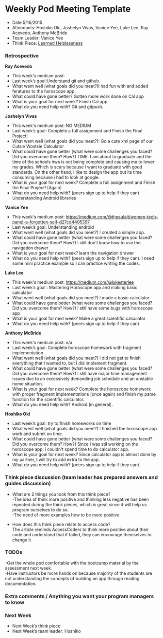 # Weekly Pod Meeting Template

* Date:5/16/2015
* Attendants: Hoshiko Oki, Joshelyn Vivas, Vanice Yee, Luke Lee, Ray Acevedo, Anthony McBride
* Team Leader: Vanice Yee
* Think Piece:  [Learned Helplessness](<http://braythwayt.com/2015/01/20/learned-helplessness.html>)

### Retrospective

**Ray Acevedo**

* This week's medium post:
* Last week’s goal:Understand git and github.
* What went well (what goals did you meet?)I had fun with and added feratures to the horoscope app.
* What could have gone better? Gotten more work done on Cal app
* What is your goal for next week? Finish Cal app.
* What do you need help with? Git and gitpush.

**Joshelyn Vivas**

* This week's medium post: NO MEDIUM
* Last week’s goal: Complete a full assignment and Finish the Final Project!
* What went well (what goals did you meet?): Go a cute xml page of our Cutsie Wootsie Calculator
* What could have gone better (what were some challenges you faced? Did you overcome them? How?) TIME. I am about to graduate and the time of the schools hws is not being complete and causing me to lower my grades. Which is scary because I want to graduate with good standards. On the other hand, I like to design the app but its time consuming because i had to look at google.
* What is your goal for next week? Complete a full assignment and Finish the Final Project! (Again)
* What do you need help with? (peers sign up to help if they can) Understanding Android libraries

**Vanice Yee**

* This week's medium post: https://medium.com/@theaulait/women-tech-panel-a-forgotten-self-d27cd4405397
* Last week’s goal: Understanding android
* What went well (what goals did you meet?) I created a simple app. 
* What could have gone better (what were some challenges you faced? Did you overcome them? How?) I still don't know how to use the navigation drawer
* What is your goal for next week? learn the navigation drawer
* What do you need help with? (peers sign up to help if they can). I need some mini practice example so I can practice writing the codes. 

**Luke Lee**

* This week's medium post: https://medium.com/@lukesterlee
* Last week’s goal : Mastering Horoscope app and making basic calculator
* What went well (what goals did you meet?) I made a basic calculator
* What could have gone better (what were some challenges you faced? Did you overcome them? How?) I still have some bugs with horoscope app
* What is your goal for next week? Make a great scientific calculator
* What do you need help with? (peers sign up to help if they can)

**Anthony McBride**

* This week's medium post: n/a
* Last week’s goal: Complete horoscope homework with fragment implementation.
* What went well (what goals did you meet?) I did not get to finish everything that I wanted to, but I did implement fragment.
* What could have gone better (what were some challenges you faced? Did you overcome them? How?) I still have major time management issues due to an excessively demanding job schedule and an unstable home situation.
* What is your goal for next week? Complete the horoscope homework with proper fragment implementations (once again) and finish my parse function for the scientific calculator.
* What do you need help with? Android (in general).

**Hoshiko Oki**

* Last week’s goal: try to finish homeworks on time
* What went well (what goals did you meet?) I finished the horoscope app work and submit on time.
* What could have gone better (what were some challenges you faced? Did you overcome them? How?)  Since I was stil working on the horoscope app, i couldn't spend time to do calculator app.  
* What is your goal for next week? Since calculator app is almost done by my partner, I will try to add extra to the app.
* What do you need help with? (peers sign up to help if they can)

### Think piece discussion (team leader has prepared answers and guides discussion)

* What are 2 things you took from this think piece?<br>
-The idea of think more positive and thinking less negative has been repeated during the think pieces, which is great since it will help us program ourselves to do so. <br>
-The need of more examples how to be more positive

* How does this think piece relate to access code? <br>
The article reminds AccessCoders to think more positive about their code and understand that if failed, they can encourage themselves to change it

### TODOs

-Get the whole pod comfortable with the bootcamp material by the assessment next week. <br>
-Have instructors be more hands on because majority of the students are not understanding the concepts of building an app through reading documentation. 

### Extra comments / Anything you want your program managers to know

### Next Week

* Next Week’s think piece:
* Next Week’s team leader: Hoshiko

